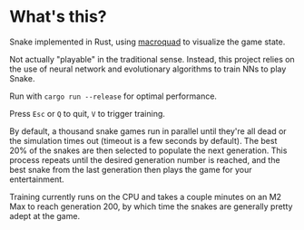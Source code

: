 # What's this?

Snake implemented in Rust, using [macroquad](https://macroquad.rs/) to visualize the game state.

Not actually "playable" in the traditional sense. Instead, this project relies on the use of neural network and evolutionary algorithms to train NNs to play Snake.

Run with `cargo run --release` for optimal performance.

Press `Esc` or `Q` to quit, `V` to trigger training.

By default, a thousand snake games run in parallel until they're all dead or the simulation times out (timeout is a few seconds by default). The best 20% of the snakes are then selected to populate the next generation. This process repeats until the desired generation number is reached, and the best snake from the last generation then plays the game for your entertainment.

Training currently runs on the CPU and takes a couple minutes on an M2 Max to reach generation 200, by which time the snakes are generally pretty adept at the game.
